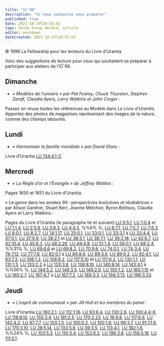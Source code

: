 ```yaml
---
title: "IC'96"
description: "Si vous souhaitez vous préparer"
published: true
date: 2023-10-29T10:55:6Z
tags: Study Group Herald, article
editor: markdown
dateCreated: 2023-10-23T10:55:6Z
---
```


<p class="v-card v-sheet theme--light grey lighten-3 px-2">© 1996 La Fellowship pour les lecteurs du Livre d’Urantia</p>


Voici des suggestions de lecture pour ceux qui souhaitent se préparer à participer aux ateliers de l’IC'96.

## Dimanche

- _« Modèles de l’univers » par Pat Fearey, Chuck Thurston, Stephen Zendt, Claudia Ayers, Larry Watkins et John Creger_ :

Passez en revue toutes les références au Modèle dans _Le Livre d’Urantia_. Apportez des photos de magazines représentant des images de la nature, comme des champs labourés.

## Lundi

- _« Harmoniser la famille mondiale » par David Glass_ :

Livre d’Urantia [LU 134:4.1-2](/fr/The_Urantia_Book/134#p4_1).

## Mercredi

- _« La Règle d’or et l’Évangile » de Jeffrey Wattles_ :

Pages 1650 et 1651 du Livre d’Urantia.

« Le genre dans les années 90 : perspectives évolutives et révélatrices » par Alison Gardner, Stuart Kerr, Jeanne Melchior, Byron Belitsos, Claudia Ayers et Larry Watkins :

Pages du Livre d’Urantia (le paragraphe lié et suivant) [LU 0:5.1](/fr/The_Urantia_Book/0#p5_1), [LU 1:0.4](/fr/The_Urantia_Book/1#p0_4) et [LU 1:1.4](/fr/The_Urantia_Book/1#p1_4), [LU 2:5.9](/fr/The_Urantia_Book/2#p5_9), [LU 3:6.3](/fr/The_Urantia_Book/3#p6_3), [LU 4:4.5](/fr/The_Urantia_Book/4#p4_5), %%6% %, [LU 6:7.1](/fr/The_Urantia_Book/6#p7_1), [LU 7:5.7](/fr/The_Urantia_Book/7#p5_7), [LU 7:6.3](/fr/The_Urantia_Book/7#p6_3), [LU 8:0.1](/fr/The_Urantia_Book/8#p0_1), [LU 8:2.7](/fr/The_Urantia_Book/8#p2_7), [LU 14:1.17](/fr/The_Urantia_Book/14#p1_17), [LU 25:0.1](/fr/The_Urantia_Book/25#p0_1), [LU 33:0.1](/fr/The_Urantia_Book/33#p0_1), [LU 33:3.1](/fr/The_Urantia_Book/33#p3_1) à [LU 33:4.4](/fr/The_Urantia_Book/33#p4_4), [LU 37:0.1](/fr/The_Urantia_Book/37#p0_1), [LU 37:9.9](/fr/The_Urantia_Book/37#p9_9), [LU 38:2.1](/fr/The_Urantia_Book/38#p2_1) et [LU 38:3.1](/fr/The_Urantia_Book/38#p3_1), [LU 38:7.1](/fr/The_Urantia_Book/38#p7_1), [LU 39:2.18](/fr/The_Urantia_Book/39#p2_18), [LU 42:6.7](/fr/The_Urantia_Book/42#p6_7), [LU 42:10.4](/fr/The_Urantia_Book/42#p10_4), [LU 45:6.3](/fr/The_Urantia_Book/45#p6_3), [LU 48:2.26](/fr/The_Urantia_Book/48#p2_26), [LU 49:4.8](/fr/The_Urantia_Book/49#p4_8), [LU 51:1.4](/fr/The_Urantia_Book/51#p1_4), [LU 56:0.1](/fr/The_Urantia_Book/56#p0_1), [LU 68:2.4](/fr/The_Urantia_Book/68#p2_4), %%31% %, [LU 69:6.6](/fr/The_Urantia_Book/69#p6_6) et [LU 69:8.2](/fr/The_Urantia_Book/69#p8_2), [LU 70:9.6](/fr/The_Urantia_Book/70#p9_6), [LU 74:0.1](/fr/The_Urantia_Book/74#p0_1), [LU 74:3.4](/fr/The_Urantia_Book/74#p3_4), [LU 74:7.12](/fr/The_Urantia_Book/74#p7_12), [LU 77:7.8](/fr/The_Urantia_Book/77#p7_8), [LU 82:0.1](/fr/The_Urantia_Book/82#p0_1) à [LU 84:8.6](/fr/The_Urantia_Book/84#p8_6), [LU 89:3.6](/fr/The_Urantia_Book/89#p3_6), [LU 89:9.2](/fr/The_Urantia_Book/89#p9_2), [LU 92:4.1](/fr/The_Urantia_Book/92#p4_1), [LU 93:7.3](/fr/The_Urantia_Book/93#p7_3), [LU 108:1.3](/fr/The_Urantia_Book/108#p1_3), [LU 108:6.2](/fr/The_Urantia_Book/108#p6_2), [LU 117:5.10](/fr/The_Urantia_Book/117#p5_10) et [LU 117:6.2](/fr/The_Urantia_Book/117#p6_2), [LU 130:1.1](/fr/The_Urantia_Book/130#p1_1), [LU 131:1.5](/fr/The_Urantia_Book/131#p1_5), [LU 133:2.2](/fr/The_Urantia_Book/133#p2_2) à [LU 133:3.8](/fr/The_Urantia_Book/133#p3_8), [LU 138:8.10](/fr/The_Urantia_Book/138#p8_10), [LU 140:8.14](/fr/The_Urantia_Book/140#p8_14), [LU 143:4.1](/fr/The_Urantia_Book/143#p4_1) à %%56% %, [LU 144:5.2](/fr/The_Urantia_Book/144#p5_2), [LU 146:3.5](/fr/The_Urantia_Book/146#p3_5), [LU 149:2.6](/fr/The_Urantia_Book/149#p2_6), [LU 150:1.2](/fr/The_Urantia_Book/150#p1_2), [LU 160:1.15](/fr/The_Urantia_Book/160#p1_15) et [LU 160:2.7](/fr/The_Urantia_Book/160#p2_7), [LU 167:4.7](/fr/The_Urantia_Book/167#p4_7) à [LU 167:7.2](/fr/The_Urantia_Book/167#p7_2), [LU 169:3.3](/fr/The_Urantia_Book/169#p3_3), [LU 194:3.13](/fr/The_Urantia_Book/194#p3_13), [LU 196:3.33](/fr/The_Urantia_Book/196#p3_33).

## Jeudi

- _« L’esprit de communauté » par Jill Hull et les membres du panel_ :

Livre d’Urantia [LU 160:2.1](/fr/The_Urantia_Book/160#p2_1), [LU 112:1.16](/fr/The_Urantia_Book/112#p1_16), [LU 83:6.4](/fr/The_Urantia_Book/83#p6_4), [LU 130:2.6](/fr/The_Urantia_Book/130#p2_6), [LU 100:4.4-6](/fr/The_Urantia_Book/100#p4_4), [LU 118:8.10](/fr/The_Urantia_Book/118#p8_10), [LU 155:3.4](/fr/The_Urantia_Book/155#p3_4), [LU 181:2.5](/fr/The_Urantia_Book/181#p2_5), [LU 170:2.23](/fr/The_Urantia_Book/170#p2_23), [LU 16:9.8](/fr/The_Urantia_Book/16#p9_8), [LU 117:6.9](/fr/The_Urantia_Book/117#p6_9), [LU 142:4.2](/fr/The_Urantia_Book/142#p4_2), [LU 87:7.7](/fr/The_Urantia_Book/87#p7_7), [LU 103:1.3](/fr/The_Urantia_Book/103#p1_3), [LU 100:0.2](/fr/The_Urantia_Book/100#p0_2), [LU 100:1.8](/fr/The_Urantia_Book/100#p1_8), [LU 99:3.7](/fr/The_Urantia_Book/99#p3_7), [LU 91:7.1,6](/fr/The_Urantia_Book/91#p7_1), [LU 170:3.10](/fr/The_Urantia_Book/170#p3_10), [LU 28:5.14](/fr/The_Urantia_Book/28#p5_14), [LU 133:5.6](/fr/The_Urantia_Book/133#p5_6), [LU 39:3.5](/fr/The_Urantia_Book/39#p3_5), [LU 113:4.1](/fr/The_Urantia_Book/113#p4_1), [LU 182:1.6](/fr/The_Urantia_Book/182#p1_6), %%24% %, [LU 103:5.3](/fr/The_Urantia_Book/103#p5_3), [LU 110:3.4](/fr/The_Urantia_Book/110#p3_4), [LU 152:6.2](/fr/The_Urantia_Book/152#p6_2), [LU 196:3.6](/fr/The_Urantia_Book/196#p3_6), [LU 156:5.18](/fr/The_Urantia_Book/156#p5_18), [LU 111:5.1](/fr/The_Urantia_Book/111#p5_1).

